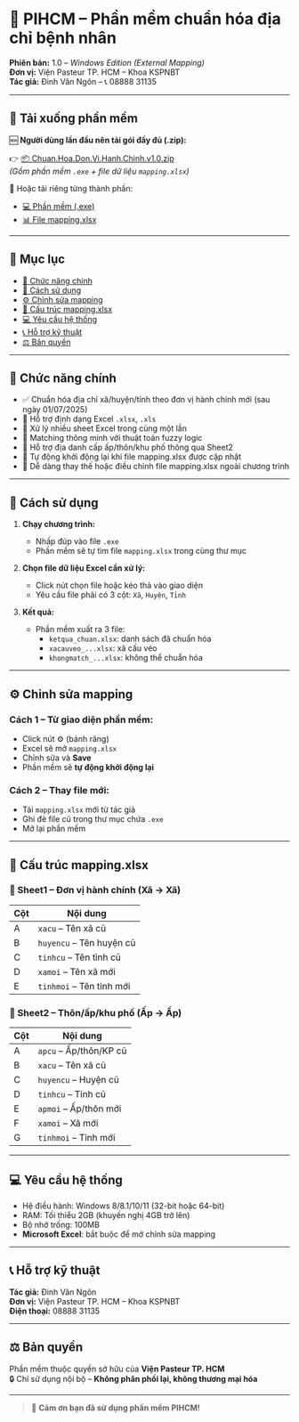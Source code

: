 # 🏥 PIHCM – Phần mềm chuẩn hóa địa chỉ bệnh nhân

**Phiên bản:** 1.0 – *Windows Edition (External Mapping)*  
**Đơn vị:** Viện Pasteur TP. HCM – Khoa KSPNBT  
**Tác giả:** Đinh Văn Ngôn – 📞 08888 31135

---

## 🔽 Tải xuống phần mềm

🆕 **Người dùng lần đầu nên tải gói đầy đủ (.zip):**

👉 [📦 Chuan.Hoa.Don.Vi.Hanh.Chinh.v1.0.zip](https://github.com/flyingNgonDing/Address-Normalizer/releases/download/v1.0/Chuan.Hoa.Don.Vi.Hanh.Chinh.v1.0.zip)  
*(Gồm phần mềm `.exe` + file dữ liệu `mapping.xlsx`)*

🔸 Hoặc tải riêng từng thành phần:

- [💻 Phần mềm (.exe)](https://github.com/flyingNgonDing/Address-Normalizer/releases/download/v1.0/PIHCM.-.Chuyen.doi.don.vi.hanh.chinh.exe)  
- [📊 File mapping.xlsx](https://github.com/flyingNgonDing/Address-Normalizer/releases/download/v1.0/mapping.xlsx)

---

## 📖 Mục lục

- [🎯 Chức năng chính](#-chức-năng-chính)
- [🚀 Cách sử dụng](#-cách-sử-dụng)
- [⚙️ Chỉnh sửa mapping](#️-chỉnh-sửa-mapping)
- [📂 Cấu trúc mapping.xlsx](#-cấu-trúc-mappingxlsx)
- [💻 Yêu cầu hệ thống](#-yêu-cầu-hệ-thống)
- [📞 Hỗ trợ kỹ thuật](#-hỗ-trợ-kỹ-thuật)
- [⚖️ Bản quyền](#-bản-quyền)

---

## 🎯 Chức năng chính

- ✅ Chuẩn hóa địa chỉ xã/huyện/tỉnh theo đơn vị hành chính mới (sau ngày 01/07/2025)
- 📂 Hỗ trợ định dạng Excel `.xlsx`, `.xls`
- 📑 Xử lý nhiều sheet Excel trong cùng một lần
- 🤖 Matching thông minh với thuật toán fuzzy logic
- 🧩 Hỗ trợ địa danh cấp ấp/thôn/khu phố thông qua Sheet2
- 🔄 Tự động khởi động lại khi file mapping.xlsx được cập nhật
- 📁 Dễ dàng thay thế hoặc điều chỉnh file mapping.xlsx ngoài chương trình

---

## 🚀 Cách sử dụng

1. **Chạy chương trình:**
   - Nhấp đúp vào file `.exe`
   - Phần mềm sẽ tự tìm file `mapping.xlsx` trong cùng thư mục

2. **Chọn file dữ liệu Excel cần xử lý:**
   - Click nút chọn file hoặc kéo thả vào giao diện
   - Yêu cầu file phải có 3 cột: `Xã`, `Huyện`, `Tỉnh`

3. **Kết quả:**
   - Phần mềm xuất ra 3 file:
     - `ketqua_chuan.xlsx`: danh sách đã chuẩn hóa
     - `xacauveo_...xlsx`: xã cấu véo
     - `khongmatch_...xlsx`: không thể chuẩn hóa

---

## ⚙️ Chỉnh sửa mapping

### Cách 1 – Từ giao diện phần mềm:
- Click nút ⚙️ (bánh răng)
- Excel sẽ mở `mapping.xlsx`
- Chỉnh sửa và **Save**
- Phần mềm sẽ **tự động khởi động lại**

### Cách 2 – Thay file mới:
- Tải `mapping.xlsx` mới từ tác giả
- Ghi đè file cũ trong thư mục chứa `.exe`
- Mở lại phần mềm

---

## 📂 Cấu trúc mapping.xlsx

### 📄 Sheet1 – Đơn vị hành chính (Xã → Xã)
| Cột | Nội dung         |
|------|------------------|
| A    | `xacu` – Tên xã cũ |
| B    | `huyencu` – Tên huyện cũ |
| C    | `tinhcu` – Tên tỉnh cũ |
| D    | `xamoi` – Tên xã mới |
| E    | `tinhmoi` – Tên tỉnh mới |

### 📄 Sheet2 – Thôn/ấp/khu phố (Ấp → Ấp)
| Cột | Nội dung          |
|------|-------------------|
| A    | `apcu` – Ấp/thôn/KP cũ |
| B    | `xacu` – Tên xã cũ     |
| C    | `huyencu` – Huyện cũ   |
| D    | `tinhcu` – Tỉnh cũ     |
| E    | `apmoi` – Ấp/thôn mới  |
| F    | `xamoi` – Xã mới       |
| G    | `tinhmoi` – Tỉnh mới   |

---

## 💻 Yêu cầu hệ thống

- Hệ điều hành: Windows 8/8.1/10/11 (32-bit hoặc 64-bit)
- RAM: Tối thiểu 2GB (khuyến nghị 4GB trở lên)
- Bộ nhớ trống: 100MB
- **Microsoft Excel**: bắt buộc để mở chỉnh sửa mapping

---

## 📞 Hỗ trợ kỹ thuật

**Tác giả:** Đinh Văn Ngôn  
**Đơn vị:** Viện Pasteur TP. HCM – Khoa KSPNBT  
**Điện thoại:** 08888 31135

---

## ⚖️ Bản quyền

Phần mềm thuộc quyền sở hữu của **Viện Pasteur TP. HCM**  
🔒 Chỉ sử dụng nội bộ – **Không phân phối lại, không thương mại hóa**

---

> 🙏 **Cảm ơn bạn đã sử dụng phần mềm PIHCM!**
